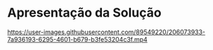 # Apresentação da Solução


https://user-images.githubusercontent.com/89549220/206073933-7a936193-6295-4601-b679-b3fe53204c3f.mp4

